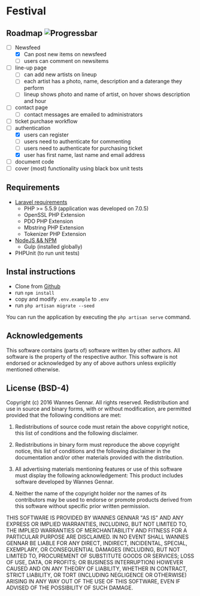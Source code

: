 # Festival

## Roadmap ![Progressbar](http://progressed.io/bar/17)
 - [ ] Newsfeed
	 - [X] Can post new items on newsfeed
	 - [ ] users can comment on newsitems
 - [ ] line-up page
	 - [ ] can add new artists on lineup
	 - [ ] each artist has a photo, name, description and a daterange they perform
	 - [ ] lineup shows photo and name of artist, on hover shows description and hour
 - [ ] contact page
 	- [ ] contact messages are emailed to administrators
 - [ ] ticket purchase workflow
 - [ ] authentication
	 - [X] users can register
	 - [ ] users need to authenticate for commenting
	 - [ ] users need to authenticate for purchasing ticket
	 - [X] user has first name, last name and email address
 - [ ] document code
 - [ ] cover (most) functionality using black box unit tests

## Requirements
 - [Laravel requirements](https://laravel.com/docs/5.2#server-requirements)
	 - PHP >= 5.5.9 (application was developed on 7.0.5)
	 - OpenSSL PHP Extension
	 - PDO PHP Extension
	 - Mbstring PHP Extension
	 - Tokenizer PHP Extension
 - [NodeJS && NPM](https://nodejs.org)
 	- Gulp (installed globally)
 - PHPUnit (to run unit tests)

## Instal instructions
 - Clone from [Github](http://github.dealloc.be)
 - run ``` npm install ```
 - copy and modify ``` .env.example ``` to ``` .env ```
 - run ``` php artisan migrate --seed ```

You can run the application by executing the ``` php artisan serve ``` command.

## Acknowledgements
This software contains (parts of) software written by other authors.
All software is the property of the respective author.
This software is not endorsed or acknowledged by any of above authors unless explicitly mentioned otherwise.

## License (BSD-4)

Copyright (c) 2016 Wannes Gennar. All rights reserved.
Redistribution and use in source and binary forms, with or without modification, are permitted provided that the following conditions are met:

1. Redistributions of source code must retain the above copyright notice, this list of conditions and the following disclaimer.

2. Redistributions in binary form must reproduce the above copyright notice, this list of conditions and the following disclaimer in the documentation and/or other materials provided with the distribution.

3. All advertising materials mentioning features or use of this software must display the following acknowledgement:
This product includes software developed by Wannes Gennar.

4. Neither the name of the copyright holder nor the names of its contributors may be used to endorse or promote products derived from this software without specific prior written permission.

THIS SOFTWARE IS PROVIDED BY WANNES GENNAR "AS IS" AND ANY EXPRESS OR IMPLIED WARRANTIES, INCLUDING, BUT NOT LIMITED TO, THE IMPLIED WARRANTIES OF MERCHANTABILITY AND FITNESS FOR A PARTICULAR PURPOSE ARE DISCLAIMED. IN NO EVENT SHALL WANNES GENNAR BE LIABLE FOR ANY DIRECT, INDIRECT, INCIDENTAL, SPECIAL, EXEMPLARY, OR CONSEQUENTIAL DAMAGES (INCLUDING, BUT NOT LIMITED TO, PROCUREMENT OF SUBSTITUTE GOODS OR SERVICES; LOSS OF USE, DATA, OR PROFITS; OR BUSINESS INTERRUPTION) HOWEVER CAUSED AND ON ANY THEORY OF LIABILITY, WHETHER IN CONTRACT, STRICT LIABILITY, OR TORT (INCLUDING NEGLIGENCE OR OTHERWISE) ARISING IN ANY WAY OUT OF THE USE OF THIS SOFTWARE, EVEN IF ADVISED OF THE POSSIBILITY OF SUCH DAMAGE.